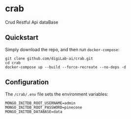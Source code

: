 # crab

Crud Restful Api dataBase

## Quickstart

Simply download the repo, and then run `docker-compose`:

```shell
git clone github.com/digiLab-ai/crab.git
cd crab
docker-compose up --build --force-recreate --no-deps -d
```

## Configuration

The `/crab/.env` file sets the environment variables:

```env
MONGO_INITDB_ROOT_USERNAME=admin
MONGO_INITDB_ROOT_PASSWORD=pinecone
MONGO_INITDB_DATABASE=data
```
